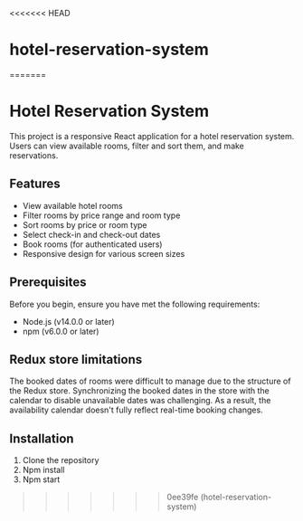 <<<<<<< HEAD
# hotel-reservation-system
=======
# Hotel Reservation System

This project is a responsive React application for a hotel reservation system. Users can view available rooms, filter and sort them, and make reservations.

## Features

- View available hotel rooms
- Filter rooms by price range and room type
- Sort rooms by price or room type
- Select check-in and check-out dates
- Book rooms (for authenticated users)
- Responsive design for various screen sizes

## Prerequisites

Before you begin, ensure you have met the following requirements:

- Node.js (v14.0.0 or later)
- npm (v6.0.0 or later)

## Redux store limitations

The booked dates of rooms were difficult to manage due to the structure of the Redux store.
Synchronizing the booked dates in the store with the calendar to disable unavailable dates was challenging.
As a result, the availability calendar doesn't fully reflect real-time booking changes.

## Installation

1. Clone the repository
2. Npm install
3. Npm start



>>>>>>> 0ee39fe (hotel-reservation-system)
